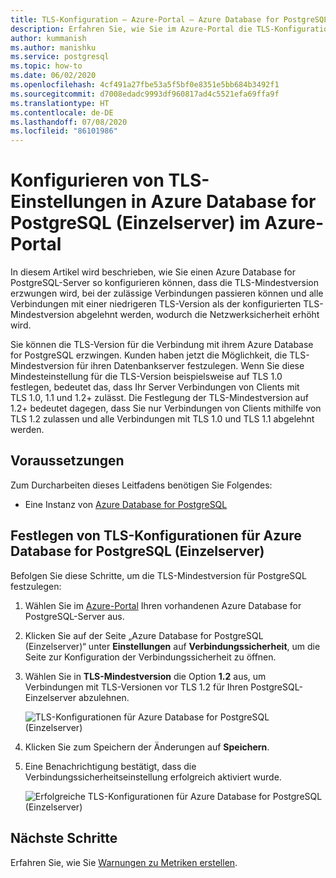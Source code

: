 ```yaml
---
title: TLS-Konfiguration – Azure-Portal – Azure Database for PostgreSQL (Einzelserver)
description: Erfahren Sie, wie Sie im Azure-Portal die TLS-Konfiguration für Ihren Azure Database for PostgreSQL-Einzelserver festlegen.
author: kummanish
ms.author: manishku
ms.service: postgresql
ms.topic: how-to
ms.date: 06/02/2020
ms.openlocfilehash: 4cf491a27fbe53a5f5bf0e8351e5bb684b3492f1
ms.sourcegitcommit: d7008edadc9993df960817ad4c5521efa69ffa9f
ms.translationtype: HT
ms.contentlocale: de-DE
ms.lasthandoff: 07/08/2020
ms.locfileid: "86101986"
---
```

# <a name="configuring-tls-settings-in-azure-database-for-postgresql-single---server-using-azure-portal"></a>Konfigurieren von TLS-Einstellungen in Azure Database for PostgreSQL (Einzelserver) im Azure-Portal

In diesem Artikel wird beschrieben, wie Sie einen Azure Database for PostgreSQL-Server so konfigurieren können, dass die TLS-Mindestversion erzwungen wird, bei der zulässige Verbindungen passieren können und alle Verbindungen mit einer niedrigeren TLS-Version als der konfigurierten TLS-Mindestversion abgelehnt werden, wodurch die Netzwerksicherheit erhöht wird.

Sie können die TLS-Version für die Verbindung mit ihrem Azure Database for PostgreSQL erzwingen. Kunden haben jetzt die Möglichkeit, die TLS-Mindestversion für ihren Datenbankserver festzulegen. Wenn Sie diese Mindesteinstellung für die TLS-Version beispielsweise auf TLS 1.0 festlegen, bedeutet das, dass Ihr Server Verbindungen von Clients mit TLS 1.0, 1.1 und 1.2+ zulässt. Die Festlegung der TLS-Mindestversion auf 1.2+ bedeutet dagegen, dass Sie nur Verbindungen von Clients mithilfe von TLS 1.2 zulassen und alle Verbindungen mit TLS 1.0 und TLS 1.1 abgelehnt werden.

## <a name="prerequisites"></a>Voraussetzungen

Zum Durcharbeiten dieses Leitfadens benötigen Sie Folgendes:

* Eine Instanz von [Azure Database for PostgreSQL](quickstart-create-server-database-portal.md)

## <a name="set-tls-configurations-for-azure-database-for-postgresql---single-server"></a>Festlegen von TLS-Konfigurationen für Azure Database for PostgreSQL (Einzelserver)

Befolgen Sie diese Schritte, um die TLS-Mindestversion für PostgreSQL festzulegen:

1. Wählen Sie im [Azure-Portal](https://portal.azure.com/) Ihren vorhandenen Azure Database for PostgreSQL-Server aus.

1.  Klicken Sie auf der Seite „Azure Database for PostgreSQL (Einzelserver)“ unter **Einstellungen** auf **Verbindungssicherheit**, um die Seite zur Konfiguration der Verbindungssicherheit zu öffnen.

1. Wählen Sie in **TLS-Mindestversion** die Option **1.2** aus, um Verbindungen mit TLS-Versionen vor TLS 1.2 für Ihren PostgreSQL-Einzelserver abzulehnen.

    ![TLS-Konfigurationen für Azure Database for PostgreSQL (Einzelserver)](./media/howto-tls-configurations/setting-tls-value.png)

1. Klicken Sie zum Speichern der Änderungen auf **Speichern**.

1. Eine Benachrichtigung bestätigt, dass die Verbindungssicherheitseinstellung erfolgreich aktiviert wurde.

    ![Erfolgreiche TLS-Konfigurationen für Azure Database for PostgreSQL (Einzelserver)](./media/howto-tls-configurations/setting-tls-value-success.png)

## <a name="next-steps"></a>Nächste Schritte

Erfahren Sie, wie Sie [Warnungen zu Metriken erstellen](howto-alert-on-metric.md).
